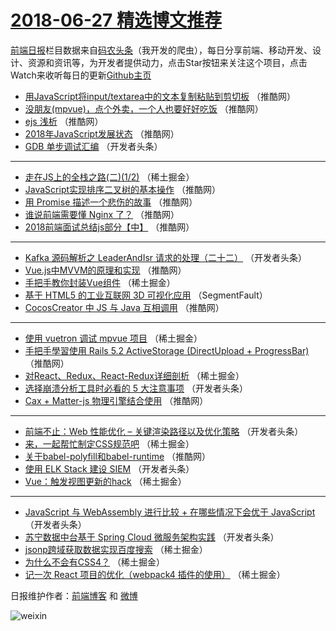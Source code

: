 # [2018-06-27 精选博文推荐](http://hao.caibaojian.com/date/2018/06/27)

[前端日报](http://caibaojian.com/c/news)栏目数据来自[码农头条](http://hao.caibaojian.com/)（我开发的爬虫），每日分享前端、移动开发、设计、资源和资讯等，为开发者提供动力，点击Star按钮来关注这个项目，点击Watch来收听每日的更新[Github主页](https://github.com/kujian/frontendDaily)
* [用JavaScript将input/textarea中的文本复制粘贴到剪切板](http://hao.caibaojian.com/78655.html) （推酷网）
* [没朋友(mpvue)，点个外卖，一个人也要好好吃饭](http://hao.caibaojian.com/78654.html) （推酷网）
* [ejs 浅析](http://hao.caibaojian.com/78661.html) （推酷网）
* [2018年JavaScript发展状态](http://hao.caibaojian.com/78674.html) （推酷网）
* [GDB 单步调试汇编](http://hao.caibaojian.com/78616.html) （开发者头条）

***
* [走在JS上的全栈之路(二)(1/2)](http://hao.caibaojian.com/78601.html) （稀土掘金）
* [JavaScript实现排序二叉树的基本操作](http://hao.caibaojian.com/78665.html) （推酷网）
* [用 Promise 描述一个悲伤的故事](http://hao.caibaojian.com/78666.html) （推酷网）
* [谁说前端需要懂 Nginx 了？](http://hao.caibaojian.com/78667.html) （推酷网）
* [2018前端面试总结js部分【中】](http://hao.caibaojian.com/78658.html) （推酷网）

***
* [Kafka 源码解析之 LeaderAndIsr 请求的处理（二十二）](http://hao.caibaojian.com/78629.html) （开发者头条）
* [Vue.js中MVVM的原理和实现](http://hao.caibaojian.com/78660.html) （推酷网）
* [手把手教你封装Vue组件](http://hao.caibaojian.com/78609.html) （稀土掘金）
* [基于 HTML5 的工业互联网 3D 可视化应用](http://hao.caibaojian.com/78590.html) （SegmentFault）
* [CocosCreator 中 JS 与 Java 互相调用](http://hao.caibaojian.com/78675.html) （推酷网）

***
* [使用 vuetron 调试 mpvue 项目](http://hao.caibaojian.com/78611.html) （稀土掘金）
* [手把手學習使用 Rails 5.2 ActiveStorage (DirectUpload + ProgressBar)](http://hao.caibaojian.com/78657.html) （推酷网）
* [对React、Redux、React-Redux详细剖析](http://hao.caibaojian.com/78604.html) （稀土掘金）
* [选择崩溃分析工具时必看的 5 大注意事项](http://hao.caibaojian.com/78722.html) （开发者头条）
* [Cax + Matter-js 物理引擎结合使用](http://hao.caibaojian.com/78656.html) （推酷网）

***
* [前端不止：Web 性能优化 &#8211; 关键渲染路径以及优化策略](http://hao.caibaojian.com/78733.html) （开发者头条）
* [来，一起帮忙制定CSS规范吧](http://hao.caibaojian.com/78598.html) （稀土掘金）
* [关于babel-polyfill和babel-runtime](http://hao.caibaojian.com/78669.html) （推酷网）
* [使用 ELK Stack 建设 SIEM](http://hao.caibaojian.com/78724.html) （开发者头条）
* [Vue：触发视图更新的hack](http://hao.caibaojian.com/78606.html) （稀土掘金）

***
* [JavaScript 与 WebAssembly 进行比较 + 在哪些情况下会优于 JavaScript](http://hao.caibaojian.com/78630.html) （开发者头条）
* [苏宁数据中台基于 Spring Cloud 微服务架构实践](http://hao.caibaojian.com/78725.html) （开发者头条）
* [jsonp跨域获取数据实现百度搜索](http://hao.caibaojian.com/78607.html) （稀土掘金）
* [为什么不会有CSS4？](http://hao.caibaojian.com/78599.html) （稀土掘金）
* [记一次 React 项目的优化（webpack4 插件的使用）](http://hao.caibaojian.com/78608.html) （稀土掘金）

日报维护作者：[前端博客](http://caibaojian.com/) 和 [微博](http://caibaojian.com/go/weibo)

![weixin](https://user-images.githubusercontent.com/3055447/38468989-651132ac-3b80-11e8-8e6b-15122322a9d7.png)